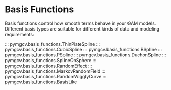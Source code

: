 # Basis Functions

Basis functions control how smooth terms behave in your GAM models. Different basis types are suitable for different kinds of data and modeling requirements:

::: pymgcv.basis_functions.ThinPlateSpline
::: pymgcv.basis_functions.CubicSpline
::: pymgcv.basis_functions.BSpline
::: pymgcv.basis_functions.PSpline
::: pymgcv.basis_functions.DuchonSpline
::: pymgcv.basis_functions.SplineOnSphere
::: pymgcv.basis_functions.RandomEffect
::: pymgcv.basis_functions.MarkovRandomField
::: pymgcv.basis_functions.RandomWigglyCurve
::: pymgcv.basis_functions.BasisLike
